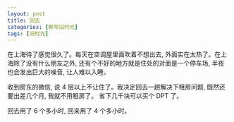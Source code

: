 ```yaml
---
layout: post
title: 回去
categories: [默写旧时光]
tags: [旧时光]
---
```


在上海待了感觉很久了。每天在空调屋里面吹着不想出去, 外面实在太热了。在上海除了没有什么朋友之外, 还有个不好的地方就是住处的对面是一个停车场, 半夜也会发出巨大的噪音, 让人难以入睡。

收到房东的微信, 说 4 层以上不让住了。我决定回去一趟解决下租房问题, 既然还要出差几个月, 我就不用租房了。 省下几千块可以买个 DPT 了。

回去用了 6 个多小时, 回来用了 4 个多小时。
